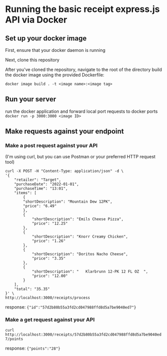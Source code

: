 # Running the basic receipt express.js API via Docker

## Set up your docker image
First, ensure that your docker daemon is running

Next, clone this repository

After you've cloned the repository, navigate to the root of the directory
build the docker image using the provided Dockerfile:

`docker image build . -t <image name>:<image tag>`

## Run your server

run the docker application and forward local port requests to docker ports
    `docker run -p 3000:3000 <image ID>`

## Make requests against your endpoint

### Make a post request against your API 
(I'm using curl, but you can use Postman or your preferred HTTP request tool)

```
curl -X POST -H "Content-Type: application/json" -d \
'{                             
    "retailer": "Target",
    "purchaseDate": "2022-01-01",
    "purchaseTime": "13:01",
    "items": [
        {
        "shortDescription": "Mountain Dew 12PK",
        "price": "6.49"
        },
        {
            "shortDescription": "Emils Cheese Pizza",
            "price": "12.25"
        },
        {
            "shortDescription": "Knorr Creamy Chicken",
            "price": "1.26"
        },
        {
            "shortDescription": "Doritos Nacho Cheese",
            "price": "3.35"
        },
        {
            "shortDescription": "   Klarbrunn 12-PK 12 FL OZ  ",
            "price": "12.00"
        }
    ],
    "total": "35.35"
}' \
http://localhost:3000/receipts/process
```

response:
`{"id":"57d2b80b55a3fd2cd047988ffd8d5a7be9040ed7"}`

### Make a get request against your API

`
curl http://localhost:3000/receipts/57d2b80b55a3fd2cd047988ffd8d5a7be9040ed7/points
`

response:
`{"points":"28"}`

